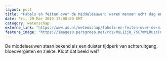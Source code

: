 ```yaml
---
layout: post
title: "Fabels en feiten over de Middeleeuwen: waren mensen echt dag en nacht teut?"
date: Fri, 29 Mar 2019 17:00:00 GMT
category: wetenschap
externe_link: "https://www.ad.nl/wetenschap/fabels-en-feiten-over-de-middeleeuwen-waren-mensen-echt-dag-en-nacht-teut~aea00aec/"
feature_image: "https://images0.persgroep.net/rcs/M8L1ij8_7bC7mWLRUzcFuE2vZc0/diocontent/144405163/_fitwidth/400/?appId=21791a8992982cd8da851550a453bd7f&quality=0.7"
---
```


De middeleeuwen staan bekend als een duister tijdperk van achteruitgang, bloedvergieten en ziekte. Klopt dat beeld wel?
